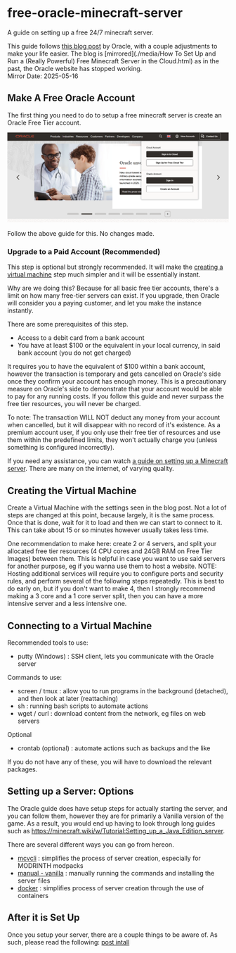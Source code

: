 # free-oracle-minecraft-server

A guide on setting up a free 24/7 minecraft server.

This guide follows [this blog post](https://blogs.oracle.com/developers/post/how-to-set-up-and-run-a-really-powerful-free-minecraft-server-in-the-cloud) by Oracle, with a couple adjustments to make your life easier. The blog is [mirrored](./media/How To Set Up and Run a (Really Powerful) Free Minecraft Server in the Cloud.html) as in the past, the Oracle website has stopped working.  
Mirror Date: 2025-05-16

## Make A Free Oracle Account

The first thing you need to do to setup a free minecraft server is create an Oracle Free Tier account.

![Free Tier Account Photograph](./media/image.png)

Follow the above guide for this. No changes made.

### Upgrade to a Paid Account (Recommended)

This step is optional but strongly recommended. It will make the [creating a virtual machine](README.md#creating-the-virtual-machine) step much simpler and it will be essentially instant.

Why are we doing this? Because for all basic free tier accounts, there's a limit on how many free-tier servers can exist. If you upgrade, then Oracle will consider you a paying customer, and let you make the instance instantly.

There are some prerequisites of this step.

- Access to a debit card from a bank account
- You have at least $100 or the equivalent in your local currency, in said bank account (you do not get charged)

It requires you to have the equivalent of $100 within a bank account, however the transaction is temporary and gets cancelled on Oracle's side once they confirm your account has enough money. This is a precautionary measure on Oracle's side to demonstrate that your account would be able to pay for any running costs. If you follow this guide and never surpass the free tier resources, you will never be charged.

To note:
The transaction WILL NOT deduct any money from your account when cancelled, but it will disappear with no record of it's existence.
As a premium account user, if you only use their free tier of resources and use them within the predefined limits, they won't actually charge you (unless something is configured incorrectly).

If you need any assistance, you can watch [a guide on setting up a Minecraft server](https://www.youtube.com/watch?v=0kFjEUDJexI). There are many on the internet, of varying quality.

## Creating the Virtual Machine

Create a Virtual Machine with the settings seen in the blog post.
Not a lot of steps are changed at this point, because largely, it is the same process.
Once that is done, wait for it to load and then we can start to connect to it. This can take about 15 or so minutes however usually takes less time.

One recommendation to make here: create 2 or 4 servers, and split your allocated free tier resources (4 CPU cores and 24GB RAM on Free Tier Images) between them.
This is helpful in case you want to use said servers for another purpose, eg if you wanna use them to host a website. NOTE: Hosting additional services will require you to configure ports and security rules, and perform several of the following steps repeatedly.
This is best to do early on, but if you don't want to make 4, then I strongly recommend making a 3 core and a 1 core server split, then you can have a more intensive server and a less intensive one.

## Connecting to a Virtual Machine

Recommended tools to use:

- putty (Windows) : SSH client, lets you communicate with the Oracle server

Commands to use:

- screen / tmux : allow you to run programs in the background (detached), and then look at later (reattaching)
- sh            : running bash scripts to automate actions
- wget / curl   : download content from the network, eg files on web servers

Optional

- crontab (optional)  : automate actions such as backups and the like

If you do not have any of these, you will have to download the relevant packages.

## Setting up a Server: Options

The Oracle guide does have setup steps for actually starting the server, and you can follow them, however they are for primarily a Vanilla version of the game. As a result, you would end up having to look through long guides such as <https://minecraft.wiki/w/Tutorial:Setting_up_a_Java_Edition_server>.

There are several different ways you can go from hereon.

- [mcvcli](./options/mcvcli.md)              : simplifies the process of server creation, especially for MODRINTH modpacks
- [manual - vanilla](./options/manual.md)              : manually running the commands and installing the server files
- [docker](./options/docker.md)              : simplifies process of server creation through the use of containers

## After it is Set Up

Once you setup your server, there are a couple things to be aware of.
As such, please read the following: [post intall](./options/post-install.md)
